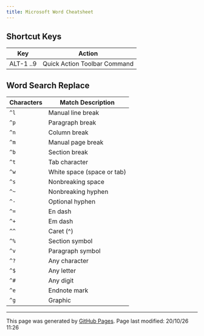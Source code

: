 ```yaml
---
title: Microsoft Word Cheatsheet
---
```


## Shortcut Keys

| Key       | Action                            |
|-----------|-----------------------------------|
| ALT-1 ..9 | Quick Action Toolbar Command      |

## Word Search Replace

| Characters | Match Description          |
|------------|----------------------------|
| `^l`       | Manual line break          |
| `^p`       | Paragraph break            |
| `^n`       | Column break               |
| `^m`       | Manual page break          |
| `^b`       | Section break              |
| `^t`       | Tab character              |
| `^w`       | White space (space or tab) |
| `^s`       | Nonbreaking space          |
| `^~`       | Nonbreaking hyphen         |
| `^-`       | Optional hyphen            |
| `^=`       | En dash                    |
| `^+`       | Em dash                    |
| `^^`       | Caret (^)                  |
| `^%`       | Section symbol             |
| `^v`       | Paragraph symbol           |
| `^?`       | Any character              |
| `^$`       | Any letter                 |
| `^#`       | Any digit                  |
| `^e`       | Endnote mark               |
| `^g`       | Graphic                    |

<hr>
<p class="pagedate">This page was generated by <a href=".">GitHub Pages</a>.  Page last modified: 20/10/26 11:26</p>
